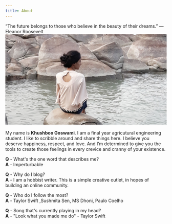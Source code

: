 ```yaml
---
title: About
---
```


“The future belongs to those who believe in the beauty of their dreams.” —Eleanor Roosevelt
![http://localhost:8000](./cover.jpg)

My name is **Khushboo Goswami**. I am a final year agricutural engineering student. I like to scribble around and share things here. I believe you deserve happiness, respect, and love. And I’m determined to give you the tools to create those feelings in every crevice and cranny of your existence.

**Q** - What's the one word that describes me?<br>
**A** - Imperturbable

**Q** - Why do I blog?<br>
**A** - I am a hobbist writer. This is a simple creative outlet, in hopes of building an online community. 

**Q** - Who do I follow the most?<br>
**A** - Taylor Swift ,Sushmita Sen, MS Dhoni, Paulo Coelho

**Q** - Song that's currently playing in my head?<br>
**A** - "Look what you made me do" - Taylor Swift